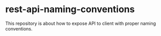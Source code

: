 # rest-api-naming-conventions
This repository is about how to expose API to client with proper naming conventions. 